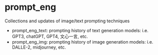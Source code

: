 # prompt_eng
Collections and updates of image/text prompting techniques
- prompt_eng_text: prompting history of text generation models: i.e. GPT3, chatGPT, GPT4, 文心一言, etc.
- prompt_eng_img: prompting history of image generation models: i.e. DALLE-2, midjourney, etc.
